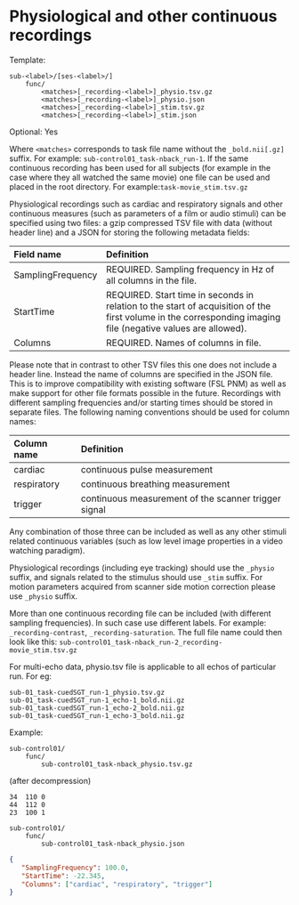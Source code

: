 # Physiological and other continuous recordings

Template:

```Text
sub-<label>/[ses-<label>/]
    func/
        <matches>[_recording-<label>]_physio.tsv.gz
        <matches>[_recording-<label>]_physio.json
        <matches>[_recording-<label>]_stim.tsv.gz
        <matches>[_recording-<label>]_stim.json
```

Optional: Yes

Where `<matches>` corresponds to task file name without the `_bold.nii[.gz]`
suffix. For example: `sub-control01_task-nback_run-1`. If the same continuous
recording has been used for all subjects (for example in the case where they
all watched the same movie) one file can be used and placed in the root
directory. For example:`task-movie_stim.tsv.gz`

Physiological recordings such as cardiac and respiratory signals and other
continuous measures (such as parameters of a film or audio stimuli) can be
specified using two files: a gzip compressed TSV file with data (without header
line) and a JSON for storing the following metadata fields:

| Field name        | Definition                                                                                                                                                   |
| :---------------- | :----------------------------------------------------------------------------------------------------------------------------------------------------------- |
| SamplingFrequency | REQUIRED. Sampling frequency in Hz of all columns in the file.                                                                                               |
| StartTime         | REQUIRED. Start time in seconds in relation to the start of acquisition of the first volume in the corresponding imaging file (negative values are allowed). |
| Columns           | REQUIRED. Names of columns in file.                                                                                                                          |

Please note that in contrast to other TSV files this one does not include a
header line. Instead the name of columns are specified in the JSON file.
This is to improve compatibility with existing software (FSL PNM) as
well as make support for other file formats possible in the future.
Recordings with different sampling frequencies and/or starting times should be
stored in separate files.
The following naming conventions should be used for column names:

| Column name | Definition                                           |
| :---------- | :--------------------------------------------------- |
| cardiac     | continuous pulse measurement                         |
| respiratory | continuous breathing measurement                     |
| trigger     | continuous measurement of the scanner trigger signal |

Any combination of those three can be included as well as any other stimuli
related continuous variables (such as low level image properties in a video
watching paradigm).

Physiological recordings (including eye tracking) should use the `_physio`
suffix, and signals related to the stimulus should use `_stim` suffix. For
motion parameters acquired from scanner side motion correction please use
`_physio` suffix.

More than one continuous recording file can be included (with different sampling
frequencies). In such case use different labels. For example:
`_recording-contrast`, `_recording-saturation`. The full file name could then
look like this: `sub-control01_task-nback_run-2_recording-movie_stim.tsv.gz`

For multi-echo data, physio.tsv file is applicable to all echos of particular
run. For eg:

```Text
sub-01_task-cuedSGT_run-1_physio.tsv.gz
sub-01_task-cuedSGT_run-1_echo-1_bold.nii.gz
sub-01_task-cuedSGT_run-1_echo-2_bold.nii.gz
sub-01_task-cuedSGT_run-1_echo-3_bold.nii.gz
```

Example:

```Text
sub-control01/
    func/
        sub-control01_task-nback_physio.tsv.gz
```

(after decompression)

```Text
34  110 0
44  112 0
23  100 1
```

```Text
sub-control01/
    func/
        sub-control01_task-nback_physio.json
```

```JSON
{
   "SamplingFrequency": 100.0,
   "StartTime": -22.345,
   "Columns": ["cardiac", "respiratory", "trigger"]
}
```
